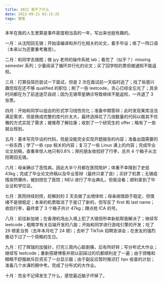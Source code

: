 ```yaml
---
title: 2022 我干了什么
date: 2022-09-21 02:15:25
tags: 随笔
---
```

本年在我的人生里算是事件密度相当高的一年，写出来也挺有趣的。
<!-- more -->
一月：从沈阳回无锡；开始读编译和并行化相关的论文，着手毕设；练了一阵口语（本来以为还要重考雅思）。

二月：和同学去锡图；做 jyy 老师的操作系统 lab；看完了（似乎？）missing semester 系列；少量阅读了循环并行化的论文；买了回学校的票但被通知不能返校。

三月：打算投简历尝试一下面试，但是 2 次在面试前一天临时逃了；找了些感兴趣但现在还不够 qualified 的职位；刷了一些 leetcode，贪心已经全忘光了；其余时间都在为了前途迷茫自闭；因为无锡零星确诊导致继续不能返校，一共退了 3 张票。

四月：开始和同学以组会的形式学习线性优化；准备中期答辩；此时发现某库没法满足需求，但是换成完整的库代价太大，最终选择花了几倍数量的代码以极其不优雅的方式实现了需求；被推荐了解拉康；收到了一个研究生的 offer；略有了一些就业规划。

五月：基本写完毕设的代码，但是没能完全实现开题报告的内容；准备出国需要的一些东西；学了一些 cpp 相关的内容；复习了一些 Linux 课上的内容；完成毕业论文初稿，查重率惊人地只有0.8%；拜托朋友收拾好了行李，总共 4 个箱子从沈阳寄回无锡。

六月：母亲确诊了恶性病，因此大半个月都在医院陪护；体重不幸降到了史低 43kg；完成了毕业论文终稿以及毕业答辩（最终只拿了良）；买好了机票；无锡疫情突然爆炸，被封控在了医院；NEU 进行了毕业典礼，但我没看；顺利拿到了毕业证和学位证。

七月：医院持续封控，趁解封的 2 天去做了出境体检；母亲病情趋于稳定，但情绪不是很稳定；本来的机票取消了于是订了新的，但写反了 first 和 last name；收拾行李，最终拿了 3 个箱子共计 47kg；蹲点抢 ICA 的号。

八月：前往新加坡；在香港机场出入境上犯了大错但所幸新航帮我解决了；继续写 leetcode；粗略学有关后端开发的八股；开始和同学进行游戏引擎的开发；吃了 29 顿麦当劳（去年本月吃了 24 顿）；去听了 TikTok 招聘宣讲会；在舍友的强烈推动下过了一个简略的生日。

九月：打了辉瑞的加强针，打完三周内心脏剧痛，后有所好转；写分布式大作业；继续写 leetcode；重新搭建博客并把以前踩过的坑都顺利走了一遍；由于颈椎和眼睛不舒服故斥巨资买了一台显示器；由于副反应暂时推迟打 hpv 疫苗的计划；准备几个水课的期中考。完成了分布式的大作业。

十月：完全不记得发生了什么，感觉最近脑子坏掉了。


